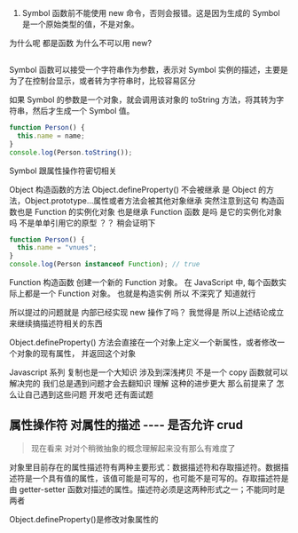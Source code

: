 1. Symbol 函数前不能使用 new 命令，否则会报错。这是因为生成的 Symbol 是一个原始类型的值，不是对象。

为什么呢 都是函数 为什么不可以用 new?

```javascript
```

Symbol 函数可以接受一个字符串作为参数，表示对 Symbol 实例的描述，主要是为了在控制台显示，或者转为字符串时，比较容易区分

如果 Symbol 的参数是一个对象，就会调用该对象的 toString 方法，将其转为字符串，然后才生成一个 Symbol 值。

```javascript
function Person() {
  this.name = name;
}
console.log(Person.toString());
```

Symbol 跟属性操作符密切相关

Object 构造函数的方法 Object.defineProperty() 不会被继承 是 Object 的方法，Object.prototype...属性或者方法会被其他对象继承 突然注意到这句 构造函数也是 Function 的实例化对象 也是继承 Function 函数 是吗 是它的实例化对象 吗 不是单单引用它的原型 ？？ 稍会证明下

```javascript
function Person() {
  this.name = "vnues";
}
console.log(Person instanceof Function); // true
```

Function 构造函数 创建一个新的 Function 对象。 在 JavaScript 中, 每个函数实际上都是一个 Function 对象。 也就是构造实例 所以 不深究了 知道就行

所以提过的问题就是 内部已经实现 new 操作了吗？ 我觉得是 所以上述结论成立 来继续搞描述符相关的东西

Object.defineProperty() 方法会直接在一个对象上定义一个新属性，或者修改一个对象的现有属性， 并返回这个对象

Javascript 系列 复制也是一个大知识 涉及到深浅拷贝 不是一个 copy 函数就可以解决完的
我们总是遇到问题才会去翻知识 理解 这种的进步更大 那么前提来了 怎么让自己遇到这些问题 开发吧 还有面试题

## 属性操作符 对属性的描述 ---- 是否允许 crud

> 现在看来 对对个稍微抽象的概念理解起来没有那么有难度了

对象里目前存在的属性描述符有两种主要形式：数据描述符和存取描述符。数据描述符是一个具有值的属性，该值可能是可写的，也可能不是可写的。存取描述符是由 getter-setter 函数对描述的属性。描述符必须是这两种形式之一；不能同时是两者

Object.defineProperty()是修改对象属性的

